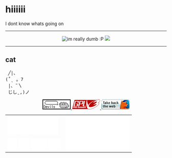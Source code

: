 # hiiiiii

I dont know whats going on

<hr>

<p align="center">
 <img src="https://img.shields.io/badge/im_really-really_dumb-red" alt="im really dumb :P">
 <img src="https://komarev.com/ghpvc/?username=Scissors-LT&color=ff69b4">
</p>
<hr>
<h2>cat</h2>
<pre>
 ╱|、
(˚ˎ 。7  
 |、˜〵          
 じしˍ,)ノ
</pre>

<p align="center">
 <a href="https://pusheen.com/category/comics/" target="_blank">
  <img src="./images/devils_button.gif" width="88" height="31">
 </a>
 <a href="https://www.gnu.org/licenses/gpl-3.0.en.html" target="_blank">
  <img src="./images/gplv3.gif" width="88" height="31">
 </a>
 <a href="https://www.firefox.com/en-GB/thanks/" target="_blank">
  <img src="./images/firefoxget.gif" width="88" height="31">
 </a>
</p>

 <table align="center">
   <tr>
     <td>
       <img src="./images/thinkpad.svg" width="157.5">
     </td>
     <td rowspan="2" valign="top">
       <img src="./images/barcode.svg" width="200">
     </td>
   </tr>
   <tr>
     <td>
       <img src="./images/debian.svg" width="30">
       <img src="./images/kde.svg" width="35">
       <img src="./images/ce.svg" width="51">
       <img src="./images/Estimated_sign.svg" width="40">
     </td>
   </tr>
 </table>
